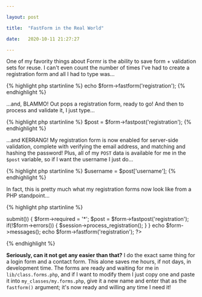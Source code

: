 ```yaml
---

layout: post

title:  "FastForm in the Real World"

date:   2020-10-11 21:27:27

---
```


One of my favority things about Formr is the ability to save form + validation sets for reuse. I can't even count the number of times I've had to create a registration form and all I had to type was...

{% highlight php startinline %}
echo $form->fastform('registration');
{% endhighlight %}

...and, BLAMMO! Out pops a registration form, ready to go! And then to process and validate it, I just type...

{% highlight php startinline %}
$post = $form->fastpost('registration');
{% endhighlight %}

...and KERRANG! My registration form is now enabled for server-side validation, complete with verifying the email address, and matching and hashing the password! Plus, all of my `POST` data is available for me in the `$post` variable, so if I want the username I just do...

{% highlight php startinline %}
$username = $post['username'];
{% endhighlight %}

In fact, this is pretty much what my registration forms now look like from a PHP standpoint...

{% highlight php startinline %}
<?php
	require_once 'Formr/class.formr.php';
	$form = new Formr\Formr('bootstrap');
	
	if($form->submit()) {
		$form->required = '*';
		$post = $form->fastpost('registration');
		
		if(!$form->errors()) {
			$session->process_registration();
		}
	}
	
	echo $form->messages();
	echo $form->fastform('registration');
?>
{% endhighlight %}

**Seriously, can it not get any easier than that?** I do the exact same thing for a login form and a contact form. This alone saves me hours, if not days, in development time. The forms are ready and waiting for me in `lib/class.forms.php`, and if I want to modify them I just copy one and paste it into `my_classes/my.forms.php`, give it a new name and enter that as the `fastform()` argument; it's now ready and willing any time I need it!